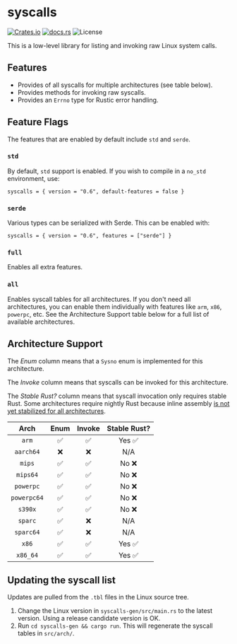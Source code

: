 # syscalls

[![Crates.io](https://img.shields.io/crates/v/syscalls?style=for-the-badge)](https://crates.io/crates/syscalls)
[![docs.rs](https://img.shields.io/docsrs/syscalls?style=for-the-badge)](https://docs.rs/syscalls)
![License](https://img.shields.io/crates/l/syscalls.svg?style=for-the-badge)

This is a low-level library for listing and invoking raw Linux system calls.

## Features

 - Provides of all syscalls for multiple architectures (see table below).
 - Provides methods for invoking raw syscalls.
 - Provides an `Errno` type for Rustic error handling.

## Feature Flags

The features that are enabled by default include `std` and `serde`.

### `std`

By default, `std` support is enabled. If you wish to compile in a `no_std`
environment, use:
```
syscalls = { version = "0.6", default-features = false }
```

### `serde`

Various types can be serialized with Serde. This can be enabled with:
```
syscalls = { version = "0.6", features = ["serde"] }
```

### `full`

Enables all extra features.

### `all`

Enables syscall tables for all architectures. If you don't need all
architectures, you can enable them individually with features like `arm`, `x86`,
`powerpc`, etc. See the Architecture Support table below for a full list of
available architectures.

## Architecture Support

The *Enum* column means that a `Sysno` enum is implemented for this
architecture.

The *Invoke* column means that syscalls can be invoked for this architecture.

The *Stable Rust?* column means that syscall invocation only requires stable
Rust. Some architectures require nightly Rust because inline assembly [is not
yet stabilized for all architectures][asm_experimental_arch].

[asm_experimental_arch]: https://github.com/rust-lang/rust/issues/93335

|     Arch    | Enum  | Invoke  | Stable Rust?      |
|:-----------:|:-----:|:-------:|:-----------------:|
|       `arm` |   ✅  |    ✅   | Yes ✅            |
|   `aarch64` |   ❌  |    ❌   | N/A               |
|      `mips` |   ✅  |    ✅   | No ❌             |
|    `mips64` |   ✅  |    ✅   | No ❌             |
|   `powerpc` |   ✅  |    ✅   | No ❌             |
| `powerpc64` |   ✅  |    ✅   | No ❌             |
|     `s390x` |   ✅  |    ✅   | No ❌             |
|     `sparc` |   ✅  |    ❌   | N/A               |
|   `sparc64` |   ✅  |    ❌   | N/A               |
|       `x86` |   ✅  |    ✅   | Yes ✅            |
|    `x86_64` |   ✅  |    ✅   | Yes ✅            |

## Updating the syscall list

Updates are pulled from the `.tbl` files in the Linux source tree.

 1. Change the Linux version in `syscalls-gen/src/main.rs` to the latest
    version. Using a release candidate version is OK.
 2. Run `cd syscalls-gen && cargo run`. This will regenerate the syscall tables
    in `src/arch/`.

